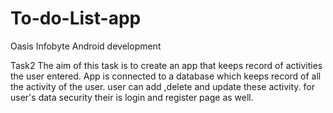 # To-do-List-app
Oasis Infobyte Android development 

Task2
The aim of this task is to create an app that keeps record of activities the user entered.
App is connected to a database which keeps record of all the activity of the user.
user can add ,delete and update these activity.
for user's data security their is login and register page as well.


